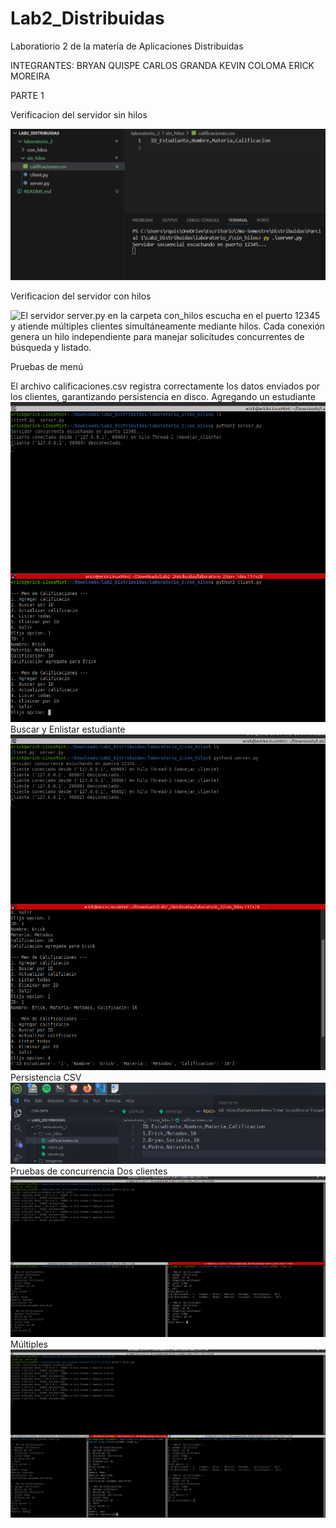 # Lab2_Distribuidas
Laboratiorio 2 de la materia de Aplicaciones Distribuidas 

INTEGRANTES:
BRYAN QUISPE 
CARLOS GRANDA
KEVIN COLOMA
ERICK MOREIRA

PARTE 1 

Verificacion del servidor sin hilos

![Ejecución del servidor secuencial server.py, mostrando que escucha correctamente en el puerto 12345. Se crea el archivo calificaciones.csv con el encabezado de columnas para registrar datos.](laboratorio_2/imagenes/servidorsinhilos_levantado.png)

Verificacion del servidor con hilos

![El servidor server.py en la carpeta con_hilos escucha en el puerto 12345 y atiende múltiples clientes simultáneamente mediante hilos.
Cada conexión genera un hilo independiente para manejar solicitudes concurrentes de búsqueda y listado.](laboratorio_2/imagenes/levantamiento_server_con_hilos.png)

Pruebas de menú

El archivo calificaciones.csv registra correctamente los datos enviados por los clientes, garantizando persistencia en disco.
Agregando un estudiante
![Agregar un estudiantes](laboratorio_2/imagenes/prueba_con_hilos_agregar.png)
Buscar y Enlistar estudiante
![Buscar y Enlistar estudiante](laboratorio_2/imagenes/prueba_con_hilos_buscar_listar.png)
Persistencia CSV
![Persistencia CSV](laboratorio_2/imagenes/persistencia_CSV_con_hilos.png)
Pruebas de concurrencia
Dos clientes
![El servidor concurrente atiende múltiples conexiones simultáneas, generando un hilo independiente para cada cliente conectado.](laboratorio_2/imagenes/prueba_con_hilos_2_clientes.png)
Múltiples
![Se ejecutan varios clientes conectados simultáneamente al servidor, demostrando la atención paralela mediante hilos. Cada cliente realiza operaciones independientes como agregar, listar y actualizar calificaciones sin interferencias.](laboratorio_2/imagenes/prueba_con_hilos_varios_clientes.png)



